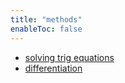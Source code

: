 ```yaml
---
title: "methods"
enableToc: false
---
```


- [solving trig equations](notes/AE/METHODS/solvingTrigEquations.md)
- [differentiation](notes/AE/METHODS/differentiation.md)
